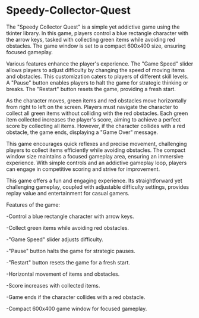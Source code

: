 # Speedy-Collector-Quest

The "Speedy Collector Quest" is a simple yet addictive game using the tkinter library. In this game, players control a blue rectangle character with the arrow keys, tasked with collecting green items while avoiding red obstacles. The game window is set to a compact 600x400 size, ensuring focused gameplay.

Various features enhance the player's experience. The "Game Speed" slider allows players to adjust difficulty by changing the speed of moving items and obstacles. This customization caters to players of different skill levels. A "Pause" button enables players to halt the game for strategic thinking or breaks. The "Restart" button resets the game, providing a fresh start.

As the character moves, green items and red obstacles move horizontally from right to left on the screen. Players must navigate the character to collect all green items without colliding with the red obstacles. Each green item collected increases the player's score, aiming to achieve a perfect score by collecting all items. However, if the character collides with a red obstacle, the game ends, displaying a "Game Over" message.

This game encourages quick reflexes and precise movement, challenging players to collect items efficiently while avoiding obstacles. The compact window size maintains a focused gameplay area, ensuring an immersive experience. With simple controls and an addictive gameplay loop, players can engage in competitive scoring and strive for improvement.

This game offers a fun and engaging experience. Its straightforward yet challenging gameplay, coupled with adjustable difficulty settings, provides replay value and entertainment for casual gamers.

Features of the game:

-Control a blue rectangle character with arrow keys.

-Collect green items while avoiding red obstacles.

-"Game Speed" slider adjusts difficulty.

-"Pause" button halts the game for strategic pauses.

-"Restart" button resets the game for a fresh start.

-Horizontal movement of items and obstacles.

-Score increases with collected items.

-Game ends if the character collides with a red obstacle.

-Compact 600x400 game window for focused gameplay.







